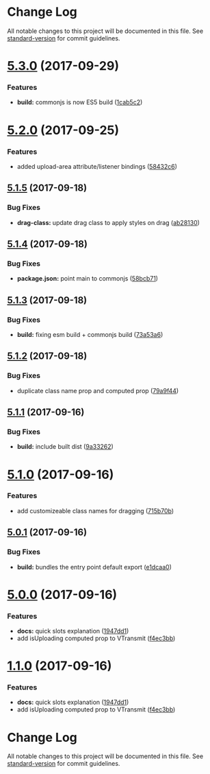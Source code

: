 # Change Log

All notable changes to this project will be documented in this file. See [standard-version](https://github.com/conventional-changelog/standard-version) for commit guidelines.

<a name="5.3.0"></a>
# [5.3.0](https://github.com/alexsasharegan/vue-transmit/compare/v5.2.0...v5.3.0) (2017-09-29)


### Features

* **build:** commonjs is now ES5 build ([1cab5c2](https://github.com/alexsasharegan/vue-transmit/commit/1cab5c2))



<a name="5.2.0"></a>
# [5.2.0](https://github.com/alexsasharegan/vue-transmit/compare/v5.1.5...v5.2.0) (2017-09-25)


### Features

* added upload-area attribute/listener bindings ([58432c6](https://github.com/alexsasharegan/vue-transmit/commit/58432c6))



<a name="5.1.5"></a>
## [5.1.5](https://github.com/alexsasharegan/vue-transmit/compare/v5.1.4...v5.1.5) (2017-09-18)


### Bug Fixes

* **drag-class:** update drag class to apply styles on drag ([ab28130](https://github.com/alexsasharegan/vue-transmit/commit/ab28130))



<a name="5.1.4"></a>
## [5.1.4](https://github.com/alexsasharegan/vue-transmit/compare/v5.1.3...v5.1.4) (2017-09-18)


### Bug Fixes

* **package.json:** point main to commonjs ([58bcb71](https://github.com/alexsasharegan/vue-transmit/commit/58bcb71))



<a name="5.1.3"></a>
## [5.1.3](https://github.com/alexsasharegan/vue-transmit/compare/v5.1.2...v5.1.3) (2017-09-18)


### Bug Fixes

* **build:** fixing esm build + commonjs build ([73a53a6](https://github.com/alexsasharegan/vue-transmit/commit/73a53a6))



<a name="5.1.2"></a>
## [5.1.2](https://github.com/alexsasharegan/vue-transmit/compare/v5.1.1...v5.1.2) (2017-09-18)


### Bug Fixes

* duplicate class name prop and computed prop ([79a9f44](https://github.com/alexsasharegan/vue-transmit/commit/79a9f44))



<a name="5.1.1"></a>
## [5.1.1](https://github.com/alexsasharegan/vue-transmit/compare/v5.1.0...v5.1.1) (2017-09-16)


### Bug Fixes

* **build:** include built dist ([9a33262](https://github.com/alexsasharegan/vue-transmit/commit/9a33262))



<a name="5.1.0"></a>
# [5.1.0](https://github.com/alexsasharegan/vue-transmit/compare/v5.0.1...v5.1.0) (2017-09-16)


### Features

* add customizeable class names for dragging ([715b70b](https://github.com/alexsasharegan/vue-transmit/commit/715b70b))



<a name="5.0.1"></a>
## [5.0.1](https://github.com/alexsasharegan/vue-transmit/compare/v5.0.0...v5.0.1) (2017-09-16)


### Bug Fixes

* **build:** bundles the entry point default export ([e1dcaa0](https://github.com/alexsasharegan/vue-transmit/commit/e1dcaa0))



<a name="5.0.0"></a>
# [5.0.0](https://github.com/alexsasharegan/vue-transmit/compare/v1.0.12...v5.0.0) (2017-09-16)


### Features

* **docs:** quick slots explanation ([1947dd1](https://github.com/alexsasharegan/vue-transmit/commit/1947dd1))
* add isUploading computed prop to VTransmit ([f4ec3bb](https://github.com/alexsasharegan/vue-transmit/commit/f4ec3bb))



<a name="1.1.0"></a>
# [1.1.0](https://github.com/alexsasharegan/vue-transmit/compare/v1.0.12...v1.1.0) (2017-09-16)


### Features

* **docs:** quick slots explanation ([1947dd1](https://github.com/alexsasharegan/vue-transmit/commit/1947dd1))
* add isUploading computed prop to VTransmit ([f4ec3bb](https://github.com/alexsasharegan/vue-transmit/commit/f4ec3bb))



# Change Log

All notable changes to this project will be documented in this file. See [standard-version](https://github.com/conventional-changelog/standard-version) for commit guidelines.
